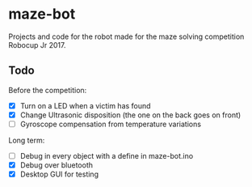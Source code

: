 # maze-bot
Projects and code for the robot made for the maze solving competition Robocup Jr 2017.

## Todo

Before the competition:
- [x] Turn on a LED when a victim has found
- [x] Change Ultrasonic disposition (the one on the back goes on front)
- [ ] Gyroscope compensation from temperature variations

Long term:
- [ ] Debug in every object with a define in maze-bot.ino
- [x] Debug over bluetooth
- [x] Desktop GUI for testing
